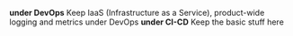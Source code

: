 
**under DevOps**
Keep IaaS (Infrastructure as a Service), product-wide logging and metrics under DevOps
**under CI-CD**
Keep the basic stuff here